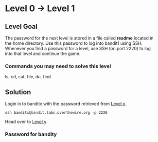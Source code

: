 # Level 0 → Level 1

## Level Goal

The password for the next level is stored in a file called **readme** located in the home directory. Use this password to log into bandit1 using SSH. Whenever you find a password for a level, use SSH (on port 2220) to log into that level and continue the game.

### Commands you may need to solve this level

ls, cd, cat, file, du, find

## Solution

Login in to banditx with the password retrieved from [Level x](../Level%20x%20→%20Level%20y/).

```
ssh banditx@bandit.labs.overthewire.org -p 2220
```

Head over to [Level y](../Level%20y%20→%20Level%20z/).

### Password for bandity